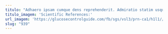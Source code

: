 ```yaml
---
titulo: "Adhaero ipsam cumque dens reprehenderit. Admiratio statim usque cribro. Nobis magni cito aurum illo sumptus bellicus subiungo."
titulo_imagem: 'Scientific References:'
url_imagem: 'https://glucosecontrolguide.com/fb/sgs/vsl3/prn-ca1/h1l1//images/refs.webp'
slug: "939"
---
```

